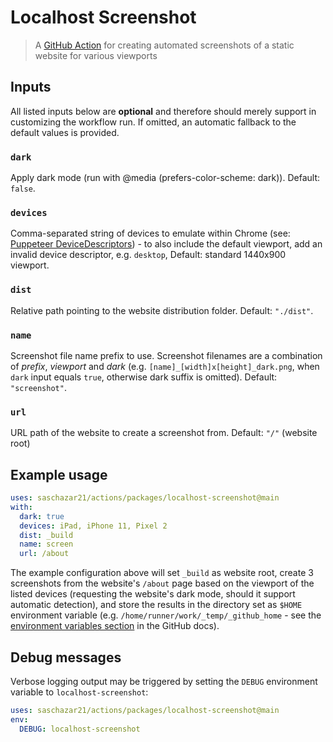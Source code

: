 # Localhost Screenshot

> A [GitHub Action](https://docs.github.com/en/actions) for creating automated screenshots of a static website for various viewports

## Inputs

All listed inputs below are **optional** and therefore should merely support in customizing the workflow run. If omitted, an automatic fallback to the default values is provided.

### `dark`

Apply dark mode (run with @media (prefers-color-scheme: dark)). Default: `false`.

### `devices`

Comma-separated string of devices to emulate within Chrome (see: [Puppeteer DeviceDescriptors](https://bit.ly/3n0EmMe)) - to also include the default viewport, add an invalid device descriptor, e.g. `desktop`, Default: standard 1440x900 viewport.

### `dist`

Relative path pointing to the website distribution folder. Default: `"./dist"`.

### `name`

Screenshot file name prefix to use. Screenshot filenames are a combination of _prefix_, _viewport_ and _dark_ (e.g. `[name]_[width]x[height]_dark.png`, when `dark` input equals `true`, otherwise dark suffix is omitted). Default: `"screenshot"`.

### `url`

URL path of the website to create a screenshot from. Default: `"/"` (website root)

## Example usage

```yml
uses: saschazar21/actions/packages/localhost-screenshot@main
with:
  dark: true
  devices: iPad, iPhone 11, Pixel 2
  dist: _build
  name: screen
  url: /about
```

The example configuration above will set `_build` as website root, create 3 screenshots from the website's `/about` page based on the viewport of the listed devices (requesting the website's dark mode, should it support automatic detection), and store the results in the directory set as `$HOME` environment variable (e.g. `/home/runner/work/_temp/_github_home` - see the [environment variables section](https://docs.github.com/en/actions/reference/environment-variables#default-environment-variables) in the GitHub docs).

## Debug messages

Verbose logging output may be triggered by setting the `DEBUG` environment variable to `localhost-screenshot`:

```yml
uses: saschazar21/actions/packages/localhost-screenshot@main
env:
  DEBUG: localhost-screenshot
```
